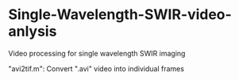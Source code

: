 # Single-Wavelength-SWIR-video-anlysis
Video processing for single wavelength SWIR imaging

"avi2tif.m": Convert ".avi" video into individual frames
